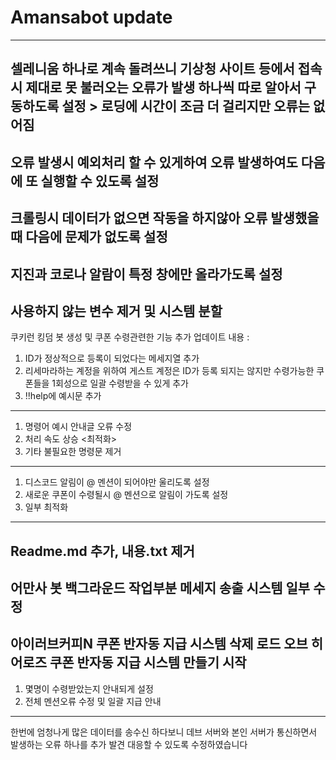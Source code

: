 # Amansabot update
-----
셀레니움 하나로 계속 돌려쓰니 기상청 사이트 등에서 접속시 제대로 못 불러오는 오류가 발생
하나씩 따로 알아서 구동하도록 설정 > 로딩에 시간이 조금 더 걸리지만 오류는 없어짐
-----
오류 발생시 예외처리 할 수 있게하여 오류 발생하여도 다음에 또 실행할 수 있도록 설정
-----
크롤링시 데이터가 없으면 작동을 하지않아 오류 발생했을때 다음에 문제가 없도록 설정
-----
지진과 코로나 알람이 특정 창에만 올라가도록 설정
-----
사용하지 않는 변수 제거 및 시스템 분할
-----
쿠키런 킹덤 봇 생성 및 쿠폰 수령관련한 기능 추가
업데이트 내용 :
1. ID가 정상적으로 등록이 되었다는 메세지열 추가
2. 리세마라하는 계정을 위하여 게스트 계정은 ID가 등록 되지는 않지만 수령가능한 쿠폰들을 1회성으로 일괄 수령받을 수 있게 추가
3. !!help에 예시문 추가
-----
1. 명령어 예시 안내글 오류 수정
2. 처리 속도 상승 <최적화>
3. 기타 불필요한 명령문 제거
-----
1. 디스코드 알림이 @ 멘션이 되어야만 울리도록 설정
2. 새로운 쿠폰이 수령될시 @ 멘션으로 알림이 가도록 설정
3. 일부 최적화
-----
Readme.md 추가, 내용.txt 제거
-----
어만사 봇 백그라운드 작업부분 메세지 송출 시스템 일부 수정
-----
아이러브커피N 쿠폰 반자동 지급 시스템 삭제
로드 오브 히어로즈 쿠폰 반자동 지급 시스템 만들기 시작
-----
1. 몇명이 수령받았는지 안내되게 설정
2. 전체 멘션오류 수정 및 일괄 지급 안내
----
한번에 엄청나게 많은 데이터를 송수신 하다보니 데브 서버와 본인 서버가 통신하면서 발생하는 오류 하나를 추가 발견 대응할 수 있도록 수정하였습니다